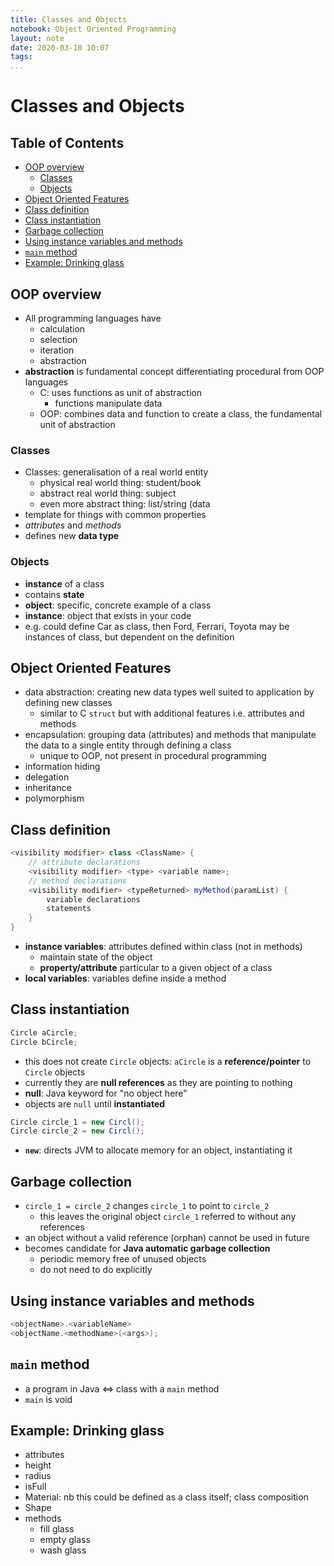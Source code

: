 ```yaml
---
title: Classes and Objects
notebook: Object Oriented Programming
layout: note
date: 2020-03-10 10:07
tags: 
...
```


# Classes and Objects

[TOC]: #

## Table of Contents
- [OOP overview](#oop-overview)
  - [Classes](#classes)
  - [Objects](#objects)
- [Object Oriented Features](#object-oriented-features)
- [Class definition](#class-definition)
- [Class instantiation](#class-instantiation)
- [Garbage collection](#garbage-collection)
- [Using instance variables and methods](#using-instance-variables-and-methods)
- [`main` method](#main-method)
- [Example: Drinking glass](#example-drinking-glass)


## OOP overview

- All programming languages have
  - calculation
  - selection
  - iteration
  - abstraction
- **abstraction** is fundamental concept differentiating procedural from OOP languages
  - C: uses functions as unit of abstraction
    - functions manipulate data
  - OOP: combines data and function to create a class, the fundamental unit of
    abstraction

### Classes

- Classes: generalisation of a real world entity
  - physical real world thing: student/book
  - abstract real world thing: subject
  - even more abstract thing: list/string (data
- template for things with common properties
- _attributes_ and _methods_
- defines new **data type**

### Objects

- **instance** of a class
- contains **state**
- **object**: specific, concrete example of a class
- **instance**: object that exists in your code
- e.g. could define Car as class, then Ford, Ferrari, Toyota may be instances of class,
  but dependent on the definition

## Object Oriented Features

- data abstraction: creating new data types well suited to application by defining
  new classes
  - similar to C `struct` but with additional features i.e. attributes and methods
- encapsulation: grouping data (attributes) and methods that manipulate the data
  to a single entity through defining a class
  - unique to OOP, not present in procedural programming
- information hiding
- delegation
- inheritance
- polymorphism


## Class definition

```java
<visibility modifier> class <ClassName> {
    // attribute declarations
    <visibility modifier> <type> <variable name>; 
    // method declarations
    <visibility modifier> <typeReturned> myMethod(paramList) {
        variable declarations
        statements
    }
}
```

- **instance variables**: attributes defined within class (not in methods)
  - maintain state of the object
  - **property/attribute** particular to a given object of a class
- **local variables**: variables define inside a method

## Class instantiation

```java
Circle aCircle;
Circle bCircle;
```
- this does not create `Circle` objects: `aCircle` is a **reference/pointer** to `Circle` objects
- currently they are **null references** as they are pointing to nothing
- **null**: Java keyword for "no object here"
- objects are `null` until **instantiated**
```java
Circle circle_1 = new Circl();
Circle circle_2 = new Circl();
```
- **`new`**: directs JVM to allocate memory for an object, instantiating it

## Garbage collection

- `circle_1 = circle_2` changes `circle_1` to point to `circle_2`
  - this leaves the original object `circle_1` referred to without any references
- an object without a valid reference (orphan) cannot be used in future
- becomes candidate for **Java automatic garbage collection**
  - periodic memory free of unused objects
  - do not need to do explicitly

## Using instance variables and methods

```java
<objectName>.<variableName>
<objectName.<methodName>(<args>);
```
## `main` method

- a program in Java $\iff$ class with a `main` method
- `main` is void

## Example: Drinking glass

- attributes
 - height
 - radius
 - isFull
 - Material: nb this could be defined as a class itself; class composition
 - Shape
- methods
  - fill glass
  - empty glass
  - wash glass


